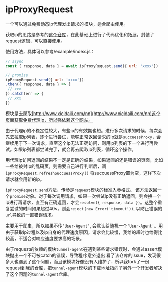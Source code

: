 # ipProxyRequest

一个可以通过免费动态Ip代理发出请求的模块，适合爬虫使用。

获取ip的思路是参考的[这个仓库](https://github.com/kongtianyi/freeProxySpider)，在此基础上进行了代码优化和拓展，封装了request逻辑，可以直接使用。

使用方法，具体可以参考/example/index.js：

```javascript
// async
const { response, data } = await ipProxyRequest.send({ url: 'xxxx'})

// promise
ipProxyRequest.send({ url: 'xxxx'})
.then({ response, data } => {
 // xxx
}).catch(err => {
 // xxx
})
```

模块是去爬取[http://www.xicidaili.com/nn](http://www.xicidaili.com/nn)这个页面获取免费代理ip，所以强依赖这个网站。

由于代理ip的不稳定性较大，有些ip的有效期也短。进行多次请求的时候，每次会先去拉取ip列表，逐个进行尝试，能够正常返回请求的Ip就是`succuessProxy`，会继续用于下一次请求，直至这个ip无法正确访问，则用ip列表的下一个进行再尝试。如果ip列表都尝试完了，就会再去爬取ip列表，循环这个操作。

用代理ip访问返回的结果不一定是正确的结果，如果返回的还是错误的页面，比如一些给被封Ip的乱码页，则需要自己进行判断后，调`ipProxyRequest.refreshSuccuessProxy()` 将succuessProxy置为空，这样下次请求就会用新的ip。

`ipProxyRequest.send`方法，传参是`request`模块的标准入参格式。
该方法返回一个`promise`对象。对于每次调用请求，如果一次尝试ip没有正确返回，则会换一个ip进行再请求，直至有正确返回，才会`resolve({ response, data })`。这整个重复尝试的时间如果超过40s，则会`reject(new Error('timeout'))`, 以防止错误的`url`导致的一直错误请求。

主要用于爬虫，所以如果不传`'User-Agent'`, 会默认给随机一个`'User-Agent'`。用由于获取ip过程以及ip自身的代理速度原因，请求会比较慢，我给的超时也给得比较高，不适合对响应速度要求高的场景。

由于request的依赖的模块`tunnel-agent`在遇到某些请求错误时，会通过assert模块抛出一个不可被catch的错误，导致程序意外退出 看了该仓库的issue，发现很多人也遇到了这个问题，而且该模块好像没有人维护了...所以我fork了一份request到我的仓库，把`tunnel-agent`模块的下载地址指向了另外一个开发者解决了这个问题的`tunnel-agent`仓库。